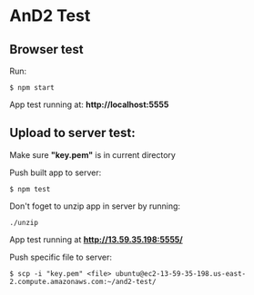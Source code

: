 # AnD2 Test

## Browser test
Run:
```
$ npm start
```

App test running at: <b>http://localhost:5555</b>

## Upload to server test:

Make sure <b>"key.pem"</b> is in current directory

Push built app to server:
```
$ npm test
```

Don't foget to unzip app in server by running:
```
./unzip
```

App test running at <b>http://13.59.35.198:5555/</b>

Push specific file to server:
```
$ scp -i "key.pem" <file> ubuntu@ec2-13-59-35-198.us-east-2.compute.amazonaws.com:~/and2-test/
```